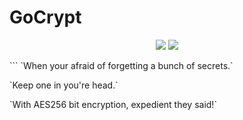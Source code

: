 # GoCrypt
<p align="center">
<img style="float: center;" src="https://goreportcard.com/badge/github.com/TD4B/GoCrypt">
<img style="float: center;" src="https://img.shields.io/badge/License-MIT-yellow.svg">
<p>
```
`When your afraid of forgetting a bunch of secrets.`<p>
`Keep one in you're head.`<p>
`With AES256 bit encryption, expedient they said!`


